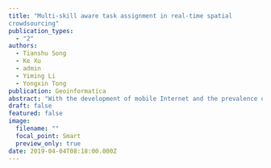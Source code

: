 ```yaml
---
title: "Multi-skill aware task assignment in real-time spatial
crowdsourcing"
publication_types:
  - "2"
authors:
  - Tianshu Song
  - Ke Xu
  - admin
  - Yiming Li
  - Yongxin Tong
publication: Geoinformatica
abstract: "With the development of mobile Internet and the prevalence of sharing economy, spatial crowdsourcing (SC) is becoming more and more popular and attracts attention from both cademia and industry. A fundamental issue in SC is assigning tasks to suitable workers to obtain different global objectives. Existing works often assume that the tasks in SC are micro and can be completed by any single worker. However, there also exist macro tasks which need a group of workers with different kinds of skills to complete collaboratively. Although there have been a few works on macro task assignment, they neglect the dynamics of SC and assume that the information of the tasks and workers can be known in advance. This is not practical as in reality tasks and workers appear dynamically and task assignment should be performed in real time according to partial information. In this paper, we study the multi-skill aware task assignment problem in real-time SC, whose offline version is proven to be NP-hard. To solve the problem effectively, we first propose the Online-Exact algorithm, which always computes the optimal assignment for the newly appearing tasks or workers. Because of Online-Exact’s high time complexity which may limit its feasibility in real time, we propose the Online-Greedy algorithm, which iteratively tries to assign workers who can cover more skills with less cost to a task until the task can be completed. We finally demonstrate the effectiveness and efficiency of our solutions via experiments conducted on both synthetic and real datasets."
draft: false
featured: false
image:
  filename: ""
  focal_point: Smart
  preview_only: true
date: 2019-04-04T08:18:00.000Z
---
```

